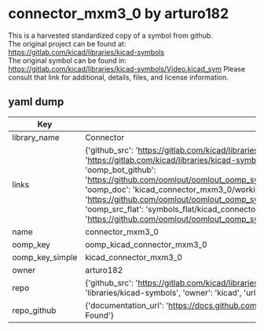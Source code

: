 # connector_mxm3_0 by arturo182  
This is a harvested standardized copy of a symbol from github.  
The original project can be found at:  
https://gitlab.com/kicad/libraries/kicad-symbols  
The original symbol can be found in:
https://gitlab.com/kicad/libraries/kicad-symbols/Video.kicad_sym
Please consult that link for additional, details, files, and license information.  
## yaml dump  
| Key | Value |  
| --- | --- |  
| library_name | Connector |  
| links | {'github_src': 'https://gitlab.com/kicad/libraries/kicad-symbols/Video.kicad_sym', 'github_src_repo': 'https://gitlab.com/kicad/libraries/kicad-symbols', 'oomp_bot': 'kicad_connector_mxm3_0/working', 'oomp_bot_github': 'https://github.com/oomlout/oomlout_oomp_symbol_bot/tree/main/kicad_connector_mxm3_0/working', 'oomp_doc': 'kicad_connector_mxm3_0/working', 'oomp_doc_github': 'https://github.com/oomlout/oomlout_oomp_symbol_doc/tree/main/kicad_connector_mxm3_0/working', 'oomp_src_flat': 'symbols_flat/kicad_connector_mxm3_0/working', 'oomp_src_flat_github': 'https://github.com/oomlout/oomlout_oomp_symbol_src/tree/main/kicad_connector_mxm3_0/working'} |  
| name | connector_mxm3_0 |  
| oomp_key | oomp_kicad_connector_mxm3_0 |  
| oomp_key_simple | kicad_connector_mxm3_0 |  
| owner | arturo182 |  
| repo | {'github_src': 'https://gitlab.com/kicad/libraries/kicad-symbols/Video.kicad_sym', 'name': 'libraries/kicad-symbols', 'owner': 'kicad', 'url': 'https://gitlab.com/kicad/libraries/kicad-symbols'} |  
| repo_github | {'documentation_url': 'https://docs.github.com/rest/repos/repos#get-a-repository', 'message': 'Not Found'} |  

